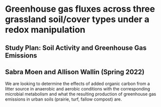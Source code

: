# Greenhouse gas fluxes across three grassland soil/cover types under a redox manipulation 

## Study Plan: Soil Activity and Greenhouse Gas Emissions
## Sabra Moen and Allison Wallin (Spring 2022)

We are looking to determine the effects of added organic carbon from a litter source in anaerobic and aerobic conditions with the corresponding microbial metabolism and what the resulting production of greenhouse gas emissions in urban soils (prairie, turf, fallow compost) are.
